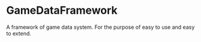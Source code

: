 # GameDataFramework
A framework of game data system. For the purpose of easy to use and easy to extend.
